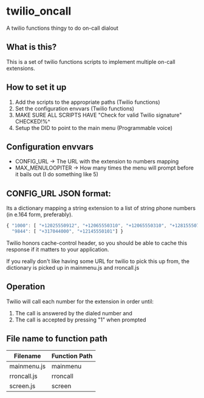# twilio_oncall
A twilio functions thingy to do on-call dialout

## What is this?
This is a set of twilio functions scripts to implement multiple on-call extensions.

## How to set it up
1. Add the scripts to the appropriate paths (Twilio functions)
2. Set the configuration envvars (Twilio functions)
3. MAKE SURE ALL SCRIPTS HAVE "Check for valid Twilio signature" CHECKED!$%^&*(*&^%$%^
4. Setup the DID to point to the main menu (Programmable voice)

## Configuration envvars
- CONFIG_URL -> The URL with the extension to numbers mapping
- MAX_MENULOOPITER -> How many times the menu will prompt before it bails out (I do something like 5)

## CONFIG_URL JSON format:

Its a dictionary mapping a string extension to a list of string phone numbers (in e.164 form, preferably).

```js
{ "1000": [ "+12025550912", "+12065550310", "+12065550310", "+12815550774"],
  "9844": [ "+317044000", "+12145550101"] }
```

Twilio honors cache-control header, so you should be able to cache this response if it matters to your application.

If you really don't like having some URL for twilio to pick this up from, the dictionary is picked up in mainmenu.js and rroncall.js

## Operation

Twilio will call each number for the extension in order until:

1. The call is answered by the dialed number and
2. The call is accepted by pressing "1" when prompted

## File name to function path

|Filename|Function Path|
|---|---|
|mainmenu.js|mainmenu|
|rroncall.js|rroncall|
|screen.js|screen|
